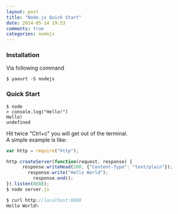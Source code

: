 ```yaml
---
layout: post
title: "Node.js Quick Start"
date: 2014-05-14 19:53
comments: true
categories: nodejs
---
```

### Installation
Via following command

```
$ yaourt -S nodejs

```
### Quick Start

```
$ node
> console.log("Hello!")
Hello!
undefined

```
Hit twice "Ctrl+c" you will get out of the terminal.     
A simple example is like:   

```js server.js
var http = require("http");

http.createServer(function(request, response) {
	  response.writeHead(200, {"Content-Type": "text/plain"});
	    response.write("Hello World");
	      response.end();
}).listen(8888);
$ node server.js

$ curl http://localhost:8888
Hello World%

```


